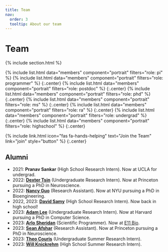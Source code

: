 ```yaml
---
title: Team
nav:
  order: 3
  tooltip: About our team
---
```


# <i class="fas fa-users"></i>Team

{% include section.html %}

{%
  include list.html
  data="members"
  component="portrait"
  filters="role: pi"
%}
{%
  include list.html
  data="members"
  component="portrait"
  filters="role: programmer"
%}
{:.center}
{%
  include list.html
  data="members"
  component="portrait"
  filters="role: postdoc"
%}
{:.center}
{%
  include list.html
  data="members"
  component="portrait"
  filters="role: phd"
%}
{:.center}
{%
  include list.html
  data="members"
  component="portrait"
  filters="role: ms"
%}
{:.center}
{%
  include list.html
  data="members"
  component="portrait"
  filters="role: ra"
%}
{:.center}
{%
  include list.html
  data="members"
  component="portrait"
  filters="role: undergrad"
%}
{:.center}
{%
  include list.html
  data="members"
  component="portrait"
  filters="role: highschool"
%}
{:.center}

{%
  include link.html
  icon="fas fa-hands-helping"
  text="Join the Team"
  link="join"
  style="button"
%}
{:.center}


## Alumni

- 2021: **Pranav Sankar** (High School Research Intern). Now at UCLA for undergrad.
- 2022: [**Dexter Tsin**](/members/dexter-tsin.html) (Undergraduate Research Intern). Now at Princeton pursuing a PhD in Neuroscience.
- 2022: [**Nancy Guo**](/members/nancy-guo.html) (Research Assistant). Now at NYU pursuing a PhD in Bioengineering.
- 2022, 2023: [**David Samy**](/members/david-samy.html) (High School Research Intern). Now back in high school!
- 2023: [**Adam Lee**](/members/adam-lee.html) (Undergraduate Research Intern). Now at Harvard pursuing a PhD in Computer Science.
- 2023: [**Arlo Sheridan**](/members/arlo-sheridan.html) (Scientific Programmer). Now at [E11 Bio](https://e11.bio/).
- 2023: [**Sean Afshar**](/members/sean-afshar.html) (Research Assistant). Now at Princeton pursuing a PhD in Neuroscience.
- 2023: [**Theo Couris**](/members/theo-couris.html) (Undergraduate Summer Research Intern).
- 2023: [**Will Knickrehm**](/members/will-knickrehm.html) (High School Summer Research Intern).

